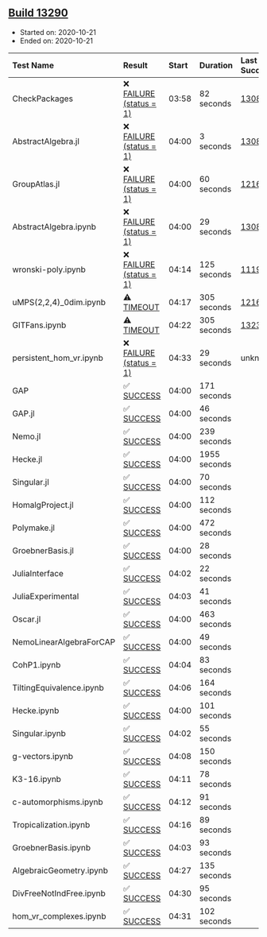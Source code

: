 ## [Build 13290](https://oscarci.mathematik.uni-kl.de/job/oscar/13290/)

* Started on: 2020-10-21
* Ended on: 2020-10-21

| Test Name    | Result | Start | Duration | Last Success | First Failure |
|:-------------|:-------|:------|:---------|:-------------|:--------------|
| CheckPackages | ❌ [FAILURE (status = 1)](https://oscarci.mathematik.uni-kl.de/job/oscar/13290/artifact/logs/build-13290/CheckPackages.log) | 03:58 | 82 seconds | [13085](https://oscarci.mathematik.uni-kl.de/job/oscar/13085/) | [13086](https://oscarci.mathematik.uni-kl.de/job/oscar/13086/) |
| AbstractAlgebra.jl | ❌ [FAILURE (status = 1)](https://oscarci.mathematik.uni-kl.de/job/oscar/13290/artifact/logs/build-13290/AbstractAlgebra.jl.log) | 04:00 | 3 seconds | [13085](https://oscarci.mathematik.uni-kl.de/job/oscar/13085/) | [13086](https://oscarci.mathematik.uni-kl.de/job/oscar/13086/) |
| GroupAtlas.jl | ❌ [FAILURE (status = 1)](https://oscarci.mathematik.uni-kl.de/job/oscar/13290/artifact/logs/build-13290/GroupAtlas.jl.log) | 04:00 | 60 seconds | [12167](https://oscarci.mathematik.uni-kl.de/job/oscar/12167/) | [12168](https://oscarci.mathematik.uni-kl.de/job/oscar/12168/) |
| AbstractAlgebra.ipynb | ❌ [FAILURE (status = 1)](https://oscarci.mathematik.uni-kl.de/job/oscar/13290/artifact/logs/build-13290/AbstractAlgebra.ipynb.log) | 04:00 | 29 seconds | [13085](https://oscarci.mathematik.uni-kl.de/job/oscar/13085/) | [13086](https://oscarci.mathematik.uni-kl.de/job/oscar/13086/) |
| wronski-poly.ipynb | ❌ [FAILURE (status = 1)](https://oscarci.mathematik.uni-kl.de/job/oscar/13290/artifact/logs/build-13290/wronski-poly.ipynb.log) | 04:14 | 125 seconds | [11192](https://oscarci.mathematik.uni-kl.de/job/oscar/11192/) | [11193](https://oscarci.mathematik.uni-kl.de/job/oscar/11193/) |
| uMPS(2,2,4)_0dim.ipynb | ⚠ [TIMEOUT](https://oscarci.mathematik.uni-kl.de/job/oscar/13290/artifact/logs/build-13290/uMPS-2-2-4-_0dim.ipynb.log) | 04:17 | 305 seconds | [12167](https://oscarci.mathematik.uni-kl.de/job/oscar/12167/) | [12168](https://oscarci.mathematik.uni-kl.de/job/oscar/12168/) |
| GITFans.ipynb | ⚠ [TIMEOUT](https://oscarci.mathematik.uni-kl.de/job/oscar/13290/artifact/logs/build-13290/GITFans.ipynb.log) | 04:22 | 305 seconds | [13234](https://oscarci.mathematik.uni-kl.de/job/oscar/13234/) | [13235](https://oscarci.mathematik.uni-kl.de/job/oscar/13235/) |
| persistent_hom_vr.ipynb | ❌ [FAILURE (status = 1)](https://oscarci.mathematik.uni-kl.de/job/oscar/13290/artifact/logs/build-13290/persistent_hom_vr.ipynb.log) | 04:33 | 29 seconds | unknown | unknown |
| GAP | ✅ [SUCCESS](https://oscarci.mathematik.uni-kl.de/job/oscar/13290/artifact/logs/build-13290/GAP.log) | 04:00 | 171 seconds |  |  |
| GAP.jl | ✅ [SUCCESS](https://oscarci.mathematik.uni-kl.de/job/oscar/13290/artifact/logs/build-13290/GAP.jl.log) | 04:00 | 46 seconds |  |  |
| Nemo.jl | ✅ [SUCCESS](https://oscarci.mathematik.uni-kl.de/job/oscar/13290/artifact/logs/build-13290/Nemo.jl.log) | 04:00 | 239 seconds |  |  |
| Hecke.jl | ✅ [SUCCESS](https://oscarci.mathematik.uni-kl.de/job/oscar/13290/artifact/logs/build-13290/Hecke.jl.log) | 04:00 | 1955 seconds |  |  |
| Singular.jl | ✅ [SUCCESS](https://oscarci.mathematik.uni-kl.de/job/oscar/13290/artifact/logs/build-13290/Singular.jl.log) | 04:00 | 70 seconds |  |  |
| HomalgProject.jl | ✅ [SUCCESS](https://oscarci.mathematik.uni-kl.de/job/oscar/13290/artifact/logs/build-13290/HomalgProject.jl.log) | 04:00 | 112 seconds |  |  |
| Polymake.jl | ✅ [SUCCESS](https://oscarci.mathematik.uni-kl.de/job/oscar/13290/artifact/logs/build-13290/Polymake.jl.log) | 04:00 | 472 seconds |  |  |
| GroebnerBasis.jl | ✅ [SUCCESS](https://oscarci.mathematik.uni-kl.de/job/oscar/13290/artifact/logs/build-13290/GroebnerBasis.jl.log) | 04:00 | 28 seconds |  |  |
| JuliaInterface | ✅ [SUCCESS](https://oscarci.mathematik.uni-kl.de/job/oscar/13290/artifact/logs/build-13290/JuliaInterface.log) | 04:02 | 22 seconds |  |  |
| JuliaExperimental | ✅ [SUCCESS](https://oscarci.mathematik.uni-kl.de/job/oscar/13290/artifact/logs/build-13290/JuliaExperimental.log) | 04:03 | 41 seconds |  |  |
| Oscar.jl | ✅ [SUCCESS](https://oscarci.mathematik.uni-kl.de/job/oscar/13290/artifact/logs/build-13290/Oscar.jl.log) | 04:00 | 463 seconds |  |  |
| NemoLinearAlgebraForCAP | ✅ [SUCCESS](https://oscarci.mathematik.uni-kl.de/job/oscar/13290/artifact/logs/build-13290/NemoLinearAlgebraForCAP.log) | 04:00 | 49 seconds |  |  |
| CohP1.ipynb | ✅ [SUCCESS](https://oscarci.mathematik.uni-kl.de/job/oscar/13290/artifact/logs/build-13290/CohP1.ipynb.log) | 04:04 | 83 seconds |  |  |
| TiltingEquivalence.ipynb | ✅ [SUCCESS](https://oscarci.mathematik.uni-kl.de/job/oscar/13290/artifact/logs/build-13290/TiltingEquivalence.ipynb.log) | 04:06 | 164 seconds |  |  |
| Hecke.ipynb | ✅ [SUCCESS](https://oscarci.mathematik.uni-kl.de/job/oscar/13290/artifact/logs/build-13290/Hecke.ipynb.log) | 04:00 | 101 seconds |  |  |
| Singular.ipynb | ✅ [SUCCESS](https://oscarci.mathematik.uni-kl.de/job/oscar/13290/artifact/logs/build-13290/Singular.ipynb.log) | 04:02 | 55 seconds |  |  |
| g-vectors.ipynb | ✅ [SUCCESS](https://oscarci.mathematik.uni-kl.de/job/oscar/13290/artifact/logs/build-13290/g-vectors.ipynb.log) | 04:08 | 150 seconds |  |  |
| K3-16.ipynb | ✅ [SUCCESS](https://oscarci.mathematik.uni-kl.de/job/oscar/13290/artifact/logs/build-13290/K3-16.ipynb.log) | 04:11 | 78 seconds |  |  |
| c-automorphisms.ipynb | ✅ [SUCCESS](https://oscarci.mathematik.uni-kl.de/job/oscar/13290/artifact/logs/build-13290/c-automorphisms.ipynb.log) | 04:12 | 91 seconds |  |  |
| Tropicalization.ipynb | ✅ [SUCCESS](https://oscarci.mathematik.uni-kl.de/job/oscar/13290/artifact/logs/build-13290/Tropicalization.ipynb.log) | 04:16 | 89 seconds |  |  |
| GroebnerBasis.ipynb | ✅ [SUCCESS](https://oscarci.mathematik.uni-kl.de/job/oscar/13290/artifact/logs/build-13290/GroebnerBasis.ipynb.log) | 04:03 | 93 seconds |  |  |
| AlgebraicGeometry.ipynb | ✅ [SUCCESS](https://oscarci.mathematik.uni-kl.de/job/oscar/13290/artifact/logs/build-13290/AlgebraicGeometry.ipynb.log) | 04:27 | 135 seconds |  |  |
| DivFreeNotIndFree.ipynb | ✅ [SUCCESS](https://oscarci.mathematik.uni-kl.de/job/oscar/13290/artifact/logs/build-13290/DivFreeNotIndFree.ipynb.log) | 04:30 | 95 seconds |  |  |
| hom_vr_complexes.ipynb | ✅ [SUCCESS](https://oscarci.mathematik.uni-kl.de/job/oscar/13290/artifact/logs/build-13290/hom_vr_complexes.ipynb.log) | 04:31 | 102 seconds |  |  |
